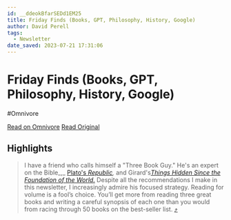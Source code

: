 ```yaml
---
id: __ddeokBfarSEDd1EM25
title: Friday Finds (Books, GPT, Philosophy, History, Google)
author: David Perell
tags:
  - Newsletter
date_saved: 2023-07-21 17:31:06
---
```


# Friday Finds (Books, GPT, Philosophy, History, Google)
#Omnivore

[Read on Omnivore](https://omnivore.app/me/friday-finds-books-gpt-philosophy-history-google-1897a5d105c)
[Read Original](https://omnivore.app/no_url?q=41bfccc0-d105-4ca5-8aa4-f58d7dc5834b)

## Highlights

> I have a friend who calls himself a "Three Book Guy." He's an expert on the Bible_,_ [Plato's _Republic_](https://click.convertkit-mail.com/o8uvmgmvqwsqhkg3qpdsvhr/n2hohvh3g95xmes0/aHR0cHM6Ly93d3cuZ3V0ZW5iZXJnLm9yZy9maWxlcy8xNDk3LzE0OTctaC8xNDk3LWguaHRt)_,_ and Girard's[_Things Hidden Since the Foundation of the World._](https://click.convertkit-mail.com/o8uvmgmvqwsqhkg3qpdsvhr/48hvhehr9dqpvwaq/aHR0cHM6Ly9hbXpuLnRvLzNRMlk3VTE=) Despite all the recommendations I make in this newsletter, I increasingly admire his focused strategy. Reading for volume is a fool’s choice. You’ll get more from reading three great books and writing a careful synopsis of each one than you would from racing through 50 books on the best-seller list. [⤴️](https://omnivore.app/me/friday-finds-books-gpt-philosophy-history-google-1897a5d105c#61d600ca-3d7a-45a0-8313-5f9ac8965abc) 

